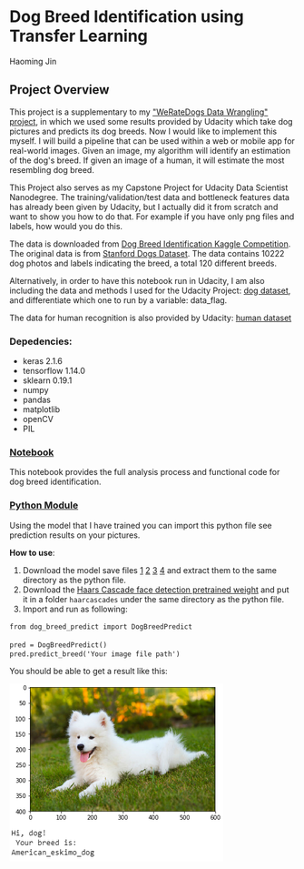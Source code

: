 # Dog Breed Identification using Transfer Learning

Haoming Jin

## Project Overview

This project is a supplementary to my ["WeRateDogs Data Wrangling" project](https://github.com/carterjin/Twitter-WeRateDogs-Data-Wrangling), in which we used some results provided by Udacity which take dog pictures and predicts its dog breeds. Now I would like to implement this myself. I will build a pipeline that can be used within a web or mobile app for real-world images. Given an image, my algorithm will identify an estimation of the dog's breed. If given an image of a human, it will estimate the most resembling dog breed.

This Project also serves as my Capstone Project for Udacity Data Scientist Nanodegree. The training/validation/test data and bottleneck features data has already been given by Udacity, but I actually did it from scratch and want to show you how to do that. For example if you have only png files and labels, how would you do this.

The data is downloaded from [Dog Breed Identification Kaggle Competition](https://www.kaggle.com/c/dog-breed-identification/data). The original data is from [Stanford Dogs Dataset](http://vision.stanford.edu/aditya86/ImageNetDogs/). The data contains 10222 dog photos and labels indicating the breed, a total 120 different breeds.

Alternatively, in order to have this notebook run in Udacity, I am also including the data and methods I used for the Udacity Project: [dog dataset](https://s3-us-west-1.amazonaws.com/udacity-aind/dog-project/dogImages.zip), and differentiate which one to run by a variable: data_flag.

The data for human recognition is also provided by Udacity: [human dataset](https://s3-us-west-1.amazonaws.com/udacity-aind/dog-project/lfw.zip)

### Depedencies:

- keras 2.1.6
- tensorflow 1.14.0
- sklearn 0.19.1
- numpy
- pandas
- matplotlib
- openCV
- PIL

### [Notebook](https://github.com/carterjin/Dog-Breed-Identification-using-Transfer-Learning/blob/master/Dog_Breed_Prediction.ipynb)
This notebook provides the full analysis process and functional code for dog breed identification.

### [Python Module](https://github.com/carterjin/Dog-Breed-Identification-using-Transfer-Learning/blob/master/dog_breed_predict.py)
Using the model that I have trained you can import this python file see prediction results on your pictures.

__How to use__:
1. Download the model save files [1](https://github.com/carterjin/Dog-Breed-Identification-using-Transfer-Learning/blob/master/resnet50_dog_predict_model.part1.rar) [2](https://github.com/carterjin/Dog-Breed-Identification-using-Transfer-Learning/blob/master/resnet50_dog_predict_model.part2.rar) [3](https://github.com/carterjin/Dog-Breed-Identification-using-Transfer-Learning/blob/master/resnet50_dog_predict_model.part3.rar) [4](https://github.com/carterjin/Dog-Breed-Identification-using-Transfer-Learning/blob/master/resnet50_dog_predict_model.part4.rar) and extract them to the same directory as the python file.
2. Download the [Haars Cascade face detection pretrained weight](https://github.com/opencv/opencv/blob/master/data/haarcascades/haarcascade_frontalface_alt.xml) and put it in a folder ```haarcascades``` under the same directory as the python file.
3. Import and run as following:
```
from dog_breed_predict import DogBreedPredict

pred = DogBreedPredict()
pred.predict_breed('Your image file path')
```
You should be able to get a result like this:

![](result_sample.png)
